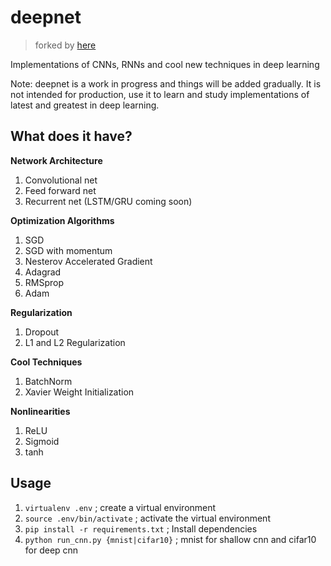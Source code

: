# deepnet

>forked by [here](https://github.com/parasdahal/deepnet)

Implementations of CNNs, RNNs and cool new techniques in deep learning

Note: deepnet is a work in progress and things will be added gradually. It is not intended for production, use it to learn and study implementations of latest and greatest in deep learning.

## What does it have?

**Network Architecture**
1. Convolutional net
2. Feed forward net
3. Recurrent net (LSTM/GRU coming soon)

**Optimization Algorithms**
1. SGD
2. SGD with momentum
3. Nesterov Accelerated Gradient
4. Adagrad
5. RMSprop
6. Adam

**Regularization**
1. Dropout
2. L1 and L2 Regularization

**Cool Techniques**

1. BatchNorm
2. Xavier Weight Initialization

**Nonlinearities**
1. ReLU
2. Sigmoid
3. tanh


## Usage

1. ```virtualenv .env``` ; create a virtual environment
2. ```source .env/bin/activate``` ; activate the virtual environment
3. ```pip install -r requirements.txt``` ; Install dependencies
4. ```python run_cnn.py {mnist|cifar10}``` ; mnist for shallow cnn and cifar10 for deep cnn
